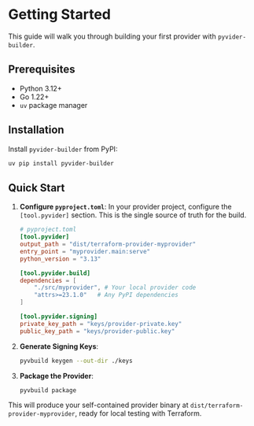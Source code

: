 # Getting Started

This guide will walk you through building your first provider with `pyvider-builder`.

## Prerequisites

- Python 3.12+
- Go 1.22+
- `uv` package manager

## Installation

Install `pyvider-builder` from PyPI:

```sh
uv pip install pyvider-builder
```

## Quick Start

1.  **Configure `pyproject.toml`**: In your provider project, configure the `[tool.pyvider]` section. This is the single source of truth for the build.

    ```toml
    # pyproject.toml
    [tool.pyvider]
    output_path = "dist/terraform-provider-myprovider"
    entry_point = "myprovider.main:serve"
    python_version = "3.13"

    [tool.pyvider.build]
    dependencies = [
        "./src/myprovider", # Your local provider code
        "attrs>=23.1.0"   # Any PyPI dependencies
    ]

    [tool.pyvider.signing]
    private_key_path = "keys/provider-private.key"
    public_key_path = "keys/provider-public.key"
    ```

2.  **Generate Signing Keys**:
    ```sh
    pyvbuild keygen --out-dir ./keys
    ```

3.  **Package the Provider**:
    ```sh
    pyvbuild package
    ```

This will produce your self-contained provider binary at `dist/terraform-provider-myprovider`, ready for local testing with Terraform.
